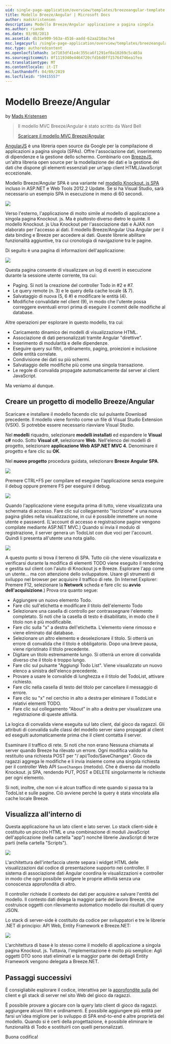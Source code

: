 ```yaml
---
uid: single-page-application/overview/templates/breezeangular-template
title: Modello Breeze/Angular | Microsoft Docs
author: madskristensen
description: Modello Breeze/Angular applicazione a pagina singola
ms.author: riande
ms.date: 03/08/2013
ms.assetid: db31e909-563a-4516-aadd-62aa210ac7e4
msc.legacyurl: /single-page-application/overview/templates/breezeangular-template
msc.type: authoredcontent
ms.openlocfilehash: 1e7103df41e4c355ca6f1291ef0a10269c5c403a
ms.sourcegitcommit: 0f1119340e4464720cfd16d0ff15764746ea1fea
ms.translationtype: MT
ms.contentlocale: it-IT
ms.lasthandoff: 04/09/2019
ms.locfileid: "59415557"
---
```

# <a name="breezeangular-template"></a>Modello Breeze/Angular

by [Mads Kristensen](https://github.com/madskristensen)

> Il modello MVC Breeze/Angular è stato scritto da Ward Bell
> 
> [Scaricare il modello MVC Breeze/Angular](https://go.microsoft.com/fwlink/?LinkId=286437)


[AngularJS](http://angularjs.org) è una libreria open source da Google per la compilazione di applicazioni a pagina singola (SPAs). Offre l'associazione dati, inserimento di dipendenze e la gestione dello schermo. Combinarlo con [BreezeJS](http://www.breezejs.com/?utm_source=ms-spa), un'altra libreria open source per la modellazione dei dati e la gestione dei dati che dispone gli elementi essenziali per un'app client HTML/JavaScript eccezionale.

Modello Breeze/Angular SPA è una variante nel [modello Knockout. js SPA](../introduction/knockoutjs-template.md) incluso in ASP.NET e Web Tools 2012.2 Update. Se si ha Visual Studio, sarà necessario un esempio SPA in esecuzione in meno di 60 secondi.

![](http://www.breezejs.com/sites/all/images/spa-template/NgRunningTodoPage.png)

Verso l'esterno, l'applicazione di molto simile al modello di applicazione a singola pagina Knockout. js. Ma è piuttosto diverso dietro le quinte. Il modello Knockout. js Usa Knockout per l'associazione dati e AJAX non elaborato per l'accesso ai dati. Il modello Breeze/Angular Usa Angular per il data binding e Breeze per accedere ai dati. Queste librerie abilitare funzionalità aggiuntive, tra cui cronologia di navigazione tra le pagine.

Di seguito è una pagina di informazioni dell'applicazione:

![](http://www.breezejs.com/sites/all/images/spa-template/NgRunningAboutPage.png)

Questa pagina consente di visualizzare un log di eventi in esecuzione durante la sessione utente corrente, tra cui:

- Paging. Si noti la creazione del controller Todo in #2 e #7.
- Le query remote (n. 3) e le query della cache locale (& 7).
- Salvataggio di nuova (5, 6 #) e modificare le entità (4).
- Modifiche convalidate nel client (9), in modo che l'utente possa correggere eventuali errori prima di eseguire il commit delle modifiche al database.

Altre operazioni per esplorare in questo modello, tra cui:

- Caricamento dinamico dei modelli di visualizzazione HTML.
- Associazione di dati personalizzati tramite Angular "direttive".
- Inserimento di modularità e delle dipendenze.
- Eseguire query sui filtri, ordinamento, paging, proiezioni e inclusione delle entità correlate.
- Condivisione dei dati su più schermi.
- Salvataggio delle modifiche più come una singola transazione.
- Le regole di convalida propagate automaticamente dal server al client JavaScript.

Ma veniamo al dunque.

## <a name="create-a-breezeangular-template-project"></a>Creare un progetto di modello Breeze/Angular

Scaricare e installare il modello facendo clic sul pulsante Download precedente. Il modello viene fornito come un file di Visual Studio Extension (VSIX). Si potrebbe essere necessario riavviare Visual Studio.

Nel **modelli** riquadro, selezionare **modelli installati** ed espandere le **Visual c#** nodo. Sotto **Visual c#**, selezionare **Web**. Nell'elenco dei modelli di progetto, selezionare **applicazione Web ASP.NET MVC 4**. Denominare il progetto e fare clic su **OK**.

Nel **nuovo progetto** procedura guidata, selezionare **Breeze Angular SPA**.

![](http://www.breezejs.com/sites/all/images/spa-template/SelectBreezeNgSpaTemplate.png)

Premere CTRL+F5 per compilare ed eseguire l'applicazione senza eseguire il debug oppure premere F5 per eseguire il debug.

![](http://www.breezejs.com/sites/all/images/spa-template/ZephyrLogin.png)

Quando l'applicazione viene eseguita prima di tutto, viene visualizzata una schermata di accesso. Fare clic sul collegamento "Iscrizione" e una nuova pagina glides nella visualizzazione, in cui è possibile immettere un nome utente e password. (L'account di accesso e registrazione pagine vengono compilate mediante ASP.NET MVC.) Quando si invia il modulo di registrazione, il server genera un TodoList con due voci per l'account. Quindi li presenta all'utente una nota giallo.

![](http://www.breezejs.com/sites/all/images/spa-template/TodoList.png)

A questo punto si trova il terreno di SPA. Tutto ciò che viene visualizzata e verificarsi durante la modifica di elementi TODO viene eseguito il rendering e gestita sul client con l'aiuto di Knockout js e Breeze. Esplorare l'app come un utente... ma con attenzione dello sviluppatore. Usare gli strumenti di sviluppo nel browser per acquisire il traffico di rete. (In Internet Explorer: Premere F12, selezionare la **Network** scheda e fare clic su **avvio dell'acquisizione**.) Prova ora quanto segue:

- Aggiungere un nuovo elemento Todo.
- Fare clic sull'etichetta e modificare il titolo dell'elemento Todo
- Selezionare una casella di controllo per contrassegnare l'elemento completato. Si noti che la casella di testo è disabilitato, in modo che il titolo non è più modificabile.
- Fare clic sulla "x" a destra dell'etichetta. L'elemento viene rimosso e viene eliminato dal database.
- Selezionare un altro elemento e deselezionare il titolo. Si otterrà un errore di convalida che il titolo è obbligatorio. Dopo una breve pausa, viene ripristinato il titolo precedente.
- Digitare un titolo estremamente lungo. Si otterrà un errore di convalida diverso che il titolo è troppo lungo.
- Fare clic sul pulsante "Aggiungi Todo List". Viene visualizzato un nuovo elenco a sinistra dell'elenco precedente.
- Provare a usare le convalide di lunghezza e il titolo del TodoList, attivare richiesto.
- Fare clic nella casella di testo del titolo per cancellare il messaggio di errore.
- Fare clic su "x" nel cerchio in alto a destra per eliminare il TodoList e relativi elementi TODO.
- Fare clic sul collegamento "About" in alto a destra per visualizzare una registrazione di queste attività.

La logica di convalida viene eseguita sul lato client, dal gioco da ragazzi. Gli attributi di convalida sulle classi del modello server siano propagati al client ed eseguiti automaticamente prima che il client contatta il server.

Esaminare il traffico di rete. Si noti che non erano Nessuna chiamata al server quando Breeze ha rilevato un errore. Ogni modifica valido ha restituito una richiesta POST per "/ api/Todo/SaveChanges". Gioco da ragazzi aggrega le modifiche e li invia insieme come una singola richiesta per il controller Web API `SaveChanges` (metodo). Che è diverso dal modello Knockout. js SPA, rendendo PUT, POST e DELETE singolarmente le richieste per ogni elemento.

Si noti, inoltre, che non vi è alcun traffico di rete quando si passa tra la TodoList e sulle pagine. Ciò avviene perché la query è stata vincolata alla cache locale Breeze.

## <a name="peek-inside"></a>Visualizza all'interno di

Questa applicazione ha un lato client e lato server. Lo stack client-side è costituito un piccolo HTML e una combinazione di moduli JavaScript dell'applicazione (nella cartella "app") nonché librerie JavaScript di terze parti (nella cartella "Scripts").

![](http://www.breezejs.com/sites/all/images/spa-template/NgClientArchitecture2.png)

L'architettura dell'interfaccia utente separa i widget HTML delle visualizzazioni dal codice di presentazione supporto nei controller. Il sistema di associazione dati Angular coordina le visualizzazioni e controller in modo che ogni possibile svolgere le proprie attività senza una conoscenza approfondita di altro.

Il controller richiede il contesto dei dati per acquisire e salvare l'entità del modello. Il contesto dati delega la maggior parte del lavoro Breeze, che costruisce oggetti con rilevamento automatico modello dai risultati di query JSON.

Lo stack di server-side è costituito da codice per sviluppatori e tre le librerie .NET di principio: API Web, Entity Framework e Breeze.NET:

![](http://www.breezejs.com/sites/all/images/spa-template/ServerArchitecture.png)

L'architettura di base è lo stesso come il modello di applicazione a singola pagina Knockout. js. Tuttavia, l'implementazione è molto più semplice: Agli oggetti DTO sono stati eliminati e la maggior parte dei dettagli Entity Framework vengono delegata a Breeze.NET.

## <a name="next-steps"></a>Passaggi successivi

È consigliabile esplorare il codice, interattiva per la [approfondite sulla](http://www.breezejs.com/ng-spa-template?utm_source=ms-spa) del client e gli stack di server nel sito Web del gioco da ragazzi.

È possibile provare a giocare con la query lato client di gioco da ragazzi. aggiungere alcuni filtri e ordinamenti. È possibile aggiungere più entità per farsi un'idea migliore per lo sviluppo di SPA end-to-end e altre proprietà del modello. Quando si è certi della progettazione, è possibile eliminare le funzionalità di Todo e sostituirli con quelli personalizzati.

Buona codifica!
